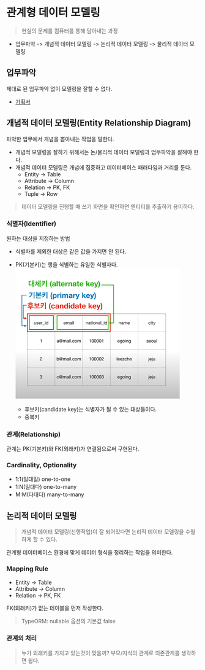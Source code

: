 # 관계형 데이터 모델링

> 현실의 문제를 컴퓨터를 통해 담아내는 과정

- 업무파악 -> 개념적 데이터 모델링 -> 논리적 데이터 모델링 -> 물리적 데이터 모델링

## 업무파악

제대로 된 업무파악 없이 모델링을 잘할 수 없다.

- [기획서](https://ovenapp.io/view/EuTjedDvHdhBQLoxthGrqvBlGp1jBJj6/XDCP1)

## 개념적 데이터 모델링(Entity Relationship Diagram)

파악한 업무에서 개념을 뽑아내는 작업을 말한다.

- 개념적 모델링을 잘하기 위해서는 논/물리적 데이터 모델링과 업무파악을 잘해야 한다.
- 개념적 데이터 모델링은 개념에 집중하고 데이터베이스 패러다임과 거리를 둔다.
    - Entity -> Table
    - Attribute -> Column
    - Relation -> PK, FK
    - Tuple -> Row

> 데이터 모델링을 진행할 때 쓰기 화면을 확인하면 엔티티를 추출하기 용이하다.

### 식별자(Identifier)

원하는 대상을 지정하는 방법

- 식별자를 제외한 대상은 같은 값을 가지면 안 된다.
- PK(기본키)는 행을 식별하는 유일한 식별자다.
  ![Identifier](images/identifier.png)

    - 후보키(candidate key)는 식별자가 될 수 있는 대상들이다.
    - 중복키

### 관계(Relationship)

관계는 PK(기본키)와 FK(외래키)가 연결됨으로써 구현된다.

### Cardinality, Optionality

- 1:1(일대일) one-to-one
- 1:N(일대다) one-to-many
- M:M(다대다) many-to-many

## 논리적 데이터 모델링

> 개념적 데이터 모델링(선행작업)이 잘 되어있다면 논리적 데이터 모델링을 수월하게 할 수 있다.

관계형 데이터베이스 환경에 맞게 데이터 형식을 정리하는 작업을 의미한다.

### Mapping Rule

- Entity -> Table
- Attribute -> Column
- Relation -> PK, FK

FK(외래키)가 없는 테이블을 먼저 작성한다.

> TypeORM: nullable 옵션의 기본값 false

### 관계의 처리

> 누가 외래키를 가지고 있는것이 맞을까? 부모/자식의 관계로 의존관계를 생각하면 쉽다.
